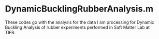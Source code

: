 # DynamicBucklingRubberAnalysis.m
These codes go with the analysis for the data I am processing for Dynamic Buckling Analysis of rubber experiments performed in Soft Matter Lab at TIFR.
